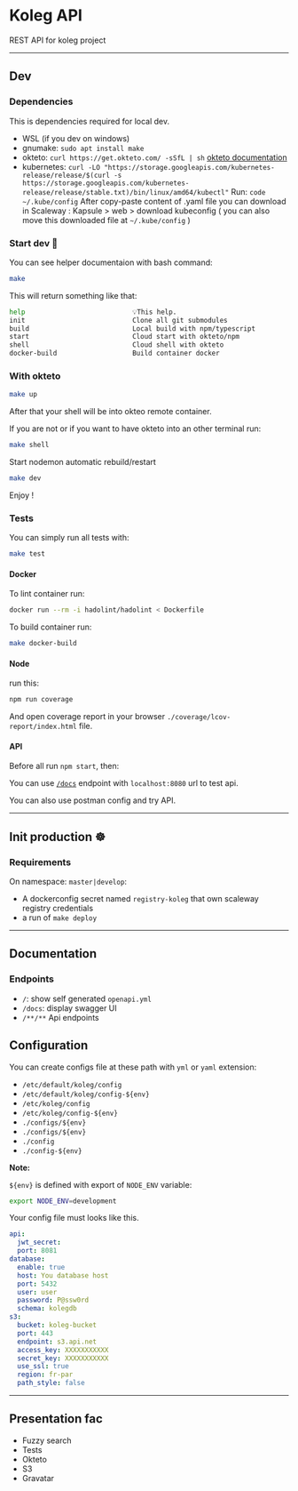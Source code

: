 # Koleg API

REST API for koleg project

---

## Dev
### Dependencies
This is dependencies required for local dev.


- WSL (if you dev on windows)
- gnumake: `sudo apt install make`
- okteto: `curl https://get.okteto.com/ -sSfL | sh` [okteto documentation](https://okteto.com/docs/getting-started/index.html)
- kubernetes: `curl -LO "https://storage.googleapis.com/kubernetes-release/release/$(curl -s https://storage.googleapis.com/kubernetes-release/release/stable.txt)/bin/linux/amd64/kubectl"`
    Run: `code ~/.kube/config` After copy-paste content of .yaml file you can download in Scaleway : Kapsule > web > download kubeconfig
    ( you can also move this downloaded file at `~/.kube/config` )

### Start dev 🚀
You can see helper documentaion with bash command:
```bash
make
```

This will return something like that:
```bash
help                           💡This help.
init                           Clone all git submodules
build                          Local build with npm/typescript
start                          Cloud start with okteto/npm
shell                          Cloud shell with okteto
docker-build                   Build container docker
```

### With okteto
```bash
make up
```

After that your shell will be into okteo remote container.

If you are not or if you want to have okteto into an other terminal run:
```bash
make shell
```

Start nodemon automatic rebuild/restart
```bash
make dev
```

Enjoy !


### Tests
You can simply run all tests with:
```bash
make test
```

#### Docker
To lint container run:
```bash
docker run --rm -i hadolint/hadolint < Dockerfile
```

To build container run:
```bash
make docker-build
```

#### Node
run this:
```bash
npm run coverage
```

And open coverage report in your browser `./coverage/lcov-report/index.html` file.

#### API
Before all run `npm start`, then:

You can use [`/docs`](http://localhost:8080/docs) endpoint with `localhost:8080` url to test api.

You can also use postman config and try API.

---

## Init production ☸️

### Requirements
On namespace: `master|develop`:
- A dockerconfig secret named `registry-koleg` that own scaleway registry credentials
- a run of `make deploy`

---

## Documentation
### Endpoints
- `/`: show self generated `openapi.yml`
- `/docs`: display swagger UI
- `/**/**` Api endpoints

## Configuration
You can create configs file at these path with `yml` or `yaml` extension:
- `/etc/default/koleg/config`
- `/etc/default/koleg/config-${env}`
- `/etc/koleg/config`
- `/etc/koleg/config-${env}`
- `./configs/${env}`
- `./configs/${env}`
- `./config`
- `./config-${env}`

**Note:**

`${env}` is defined with export of `NODE_ENV` variable:
```bash
export NODE_ENV=development
```

Your config file must looks like this.
```yaml
api:
  jwt_secret:
  port: 8081
database:
  enable: true
  host: You database host
  port: 5432
  user: user
  password: P@ssw0rd
  schema: kolegdb
s3:
  bucket: koleg-bucket
  port: 443
  endpoint: s3.api.net
  access_key: XXXXXXXXXXX
  secret_key: XXXXXXXXXXX
  use_ssl: true
  region: fr-par
  path_style: false
```

---

## Presentation fac
- Fuzzy search
- Tests
- Okteto
- S3
- Gravatar

